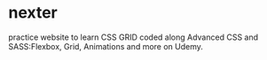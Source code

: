 # nexter
practice website to learn CSS GRID coded along Advanced CSS and SASS:Flexbox, Grid, Animations and more on Udemy.
